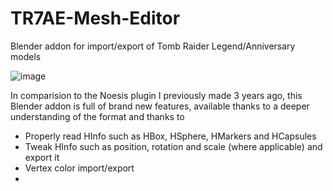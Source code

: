 # TR7AE-Mesh-Editor
Blender addon for import/export of Tomb Raider Legend/Anniversary models

![image](https://github.com/user-attachments/assets/e7ab59bf-9154-4941-a179-57b487745039)

In comparision to the Noesis plugin I previously made 3 years ago, this Blender addon is full of brand new features, available thanks to a deeper understanding of the format and
thanks to

- Properly read HInfo such as HBox, HSphere, HMarkers and HCapsules
- Tweak HInfo such as position, rotation and scale (where applicable) and export it
- Vertex color import/export
- 
